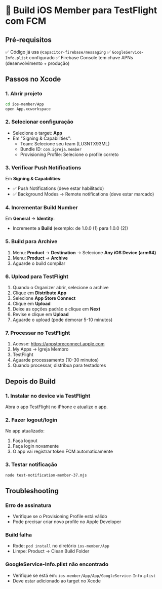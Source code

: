 # 🚀 Build iOS Member para TestFlight com FCM

## Pré-requisitos
✅ Código já usa `@capacitor-firebase/messaging`
✅ `GoogleService-Info.plist` configurado
✅ Firebase Console tem chave APNs (desenvolvimento + produção)

## Passos no Xcode

### 1. Abrir projeto
```bash
cd ios-member/App
open App.xcworkspace
```

### 2. Selecionar configuração
- Selecione o target: **App**
- Em "Signing & Capabilities":
  - Team: Selecione seu team (LU3NTX93ML)
  - Bundle ID: `com.igreja.member`
  - Provisioning Profile: Selecione o profile correto

### 3. Verificar Push Notifications
Em **Signing & Capabilities**:
- ✅ Push Notifications (deve estar habilitado)
- ✅ Background Modes → Remote notifications (deve estar marcado)

### 4. Incrementar Build Number
Em **General** → **Identity**:
- Incremente a **Build** (exemplo: de 1.0.0 (1) para 1.0.0 (2))

### 5. Build para Archive
1. Menu: **Product** → **Destination** → Selecione **Any iOS Device (arm64)**
2. Menu: **Product** → **Archive**
3. Aguarde o build compilar

### 6. Upload para TestFlight
1. Quando o Organizer abrir, selecione o archive
2. Clique em **Distribute App**
3. Selecione **App Store Connect**
4. Clique em **Upload**
5. Deixe as opções padrão e clique em **Next**
6. Revise e clique em **Upload**
7. Aguarde o upload (pode demorar 5-10 minutos)

### 7. Processar no TestFlight
1. Acesse: https://appstoreconnect.apple.com
2. My Apps → Igreja Membro
3. TestFlight
4. Aguarde processamento (10-30 minutos)
5. Quando processar, distribua para testadores

## Depois do Build

### 1. Instalar no device via TestFlight
Abra o app TestFlight no iPhone e atualize o app.

### 2. Fazer logout/login
No app atualizado:
1. Faça logout
2. Faça login novamente
3. O app vai registrar token FCM automaticamente

### 3. Testar notificação
```bash
node test-notification-member-37.mjs
```

## Troubleshooting

### Erro de assinatura
- Verifique se o Provisioning Profile está válido
- Pode precisar criar novo profile no Apple Developer

### Build falha
- Rode: `pod install` no diretório `ios-member/App`
- Limpe: Product → Clean Build Folder

### GoogleService-Info.plist não encontrado
- Verifique se está em: `ios-member/App/App/GoogleService-Info.plist`
- Deve estar adicionado ao target no Xcode
